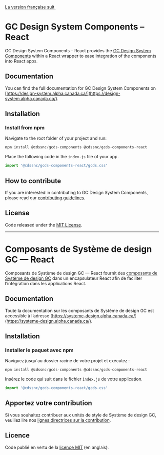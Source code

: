 [La version française suit.](#composants-de-système-de-design-gc--react)

# GC Design System Components – React

GC Design System Components – React provides the [GC Design System Components](https://github.com/cds-snc/gcds-components/tree/main/packages/web) within a React wrapper to ease integration of the components into React apps.

## Documentation

You can find the full documentation for GC Design System Components on [https://design-system.alpha.canada.ca/](https://design-system.alpha.canada.ca/).

## Installation

### Install from npm

Navigate to the root folder of your project and run:

``` js
npm install @cdssnc/gcds-components @cdssnc/gcds-components-react
```

Place the following code in the `index.js` file of your app.

``` jsx
import '@cdssnc/gcds-components-react/gcds.css'
```

## How to contribute

If you are interested in contributing to GC Design System Components, please read our [contributing guidelines](https://github.com/cds-snc/gcds-components/blob/main/CONTRIBUTING.md).

## License

Code released under the [MIT License](https://github.com/cds-snc/gcds-components/blob/main/LICENSE).

--------

# Composants de Système de design GC — React

Composants de Système de design GC — React fournit des [composants de Système de design GC](../web/README.md) dans un encapsulateur React afin de faciliter l’intégration dans les applications React.

## Documentation

Toute la documentation sur les composants de Système de design GC est accessible à l’adresse [https://systeme-design.alpha.canada.ca/](https://systeme-design.alpha.canada.ca/).

## Installation

### Installer le paquet avec npm

Naviguez jusqu'au dossier racine de votre projet et exécutez :

``` js
npm install @cdssnc/gcds-components @cdssnc/gcds-components-react
```

Insérez le code qui suit dans le fichier `index.js` de votre application.

``` jsx
import '@cdssnc/gcds-components-react/gcds.css'
```

## Apportez votre contribution

Si vous souhaitez contribuer aux unités de style de Système de design GC, veuillez lire nos [lignes directrices sur la contribution](https://github.com/cds-snc/gcds-components/blob/main/CONTRIBUTING.md).

## Licence

Code publié en vertu de la [licence MIT](https://github.com/cds-snc/gcds-components/blob/main/LICENSE) (en anglais).